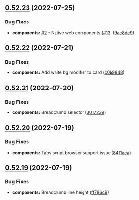 ## [0.52.23](https://github.com/jacecotton/tcds/compare/v0.52.22...v0.52.23) (2022-07-25)


### Bug Fixes

* **components:** [#2](https://github.com/jacecotton/tcds/issues/2) - Native web components ([#13](https://github.com/jacecotton/tcds/issues/13)) ([9ac8dc9](https://github.com/jacecotton/tcds/commit/9ac8dc95acfc79ed17e42e33da5391b5d5d524c5))



## [0.52.22](https://github.com/jacecotton/tcds/compare/v0.52.21...v0.52.22) (2022-07-21)


### Bug Fixes

* **components:** Add white bg modifier to card ([c0b9848](https://github.com/jacecotton/tcds/commit/c0b9848d2e26c234b0b30d0b85f6476781f05528))



## [0.52.21](https://github.com/jacecotton/tcds/compare/v0.52.20...v0.52.21) (2022-07-20)


### Bug Fixes

* **components:** Breadcrumb selector ([3017239](https://github.com/jacecotton/tcds/commit/3017239115b8b04a3cc0017c185e1ad608c0e26b))



## [0.52.20](https://github.com/jacecotton/tcds/compare/v0.52.19...v0.52.20) (2022-07-19)


### Bug Fixes

* **components:** Tabs script browser support issue ([84f1aca](https://github.com/jacecotton/tcds/commit/84f1aca0e146bc294ac238a5ec788bb3f18bec46))



## [0.52.19](https://github.com/jacecotton/tcds/compare/v0.52.18...v0.52.19) (2022-07-19)


### Bug Fixes

* **components:** Breadcrumb line height ([ff786c9](https://github.com/jacecotton/tcds/commit/ff786c9c11edad421cd0e51a7a5f29431b4e4eca))




